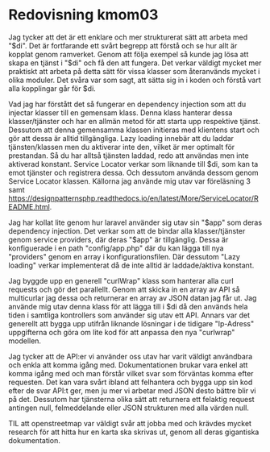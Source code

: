 ---
---
Redovisning kmom03
=========================

Jag tycker att det är ett enklare och mer strukturerat sätt att arbeta med "$di".
Det är fortfarande ett svårt begrepp att förstå och se hur allt är kopplat genom ramverket.
Genom att följa exempel så kunde jag lösa att skapa en tjänst i "$di" och få den att fungera.
Det verkar väldigt mycket mer praktiskt att arbeta på detta sätt för vissa klasser som återanvänds mycket i olika moduler.
Det svåra var som sagt, att sätta sig in i koden och förstå vart alla kopplingar går för $di.

Vad jag har förstått det så fungerar en dependency injection som att du injectar klasser till en gemensam klass.
Denna klass hanterar dessa klasser/tjänster och har en allmän metod för att starta upp respektive tjänst.
Dessutom att denna gemensamma klassen initieras med klientens start och gör att dessa är alltid tillgängliga.
Lazy loading innebär att du laddar tjänsten/klassen men du aktiverar inte den, vilket är mer optimalt för prestandan.
Så du har alltså tjänsten laddad, redo att användas men inte aktiverad konstant.
Service Locator verkar som liknande till $di, som kan ta emot tjänster och registrera dessa.
Och dessutom använda dessom genom Service Locator klassen.
Källorna jag använde mig utav var föreläsning 3 samt https://designpatternsphp.readthedocs.io/en/latest/More/ServiceLocator/README.html.

Jag har kollat lite genom hur laravel använder sig utav sin "$app" som deras dependency injection.
Det verkar som att de bindar alla klasser/tjänster genom service providers, där deras "$app" är tillgänglig.
Dessa är konfiguerade i en path "config/app.php" där du kan lägga till nya "providers" genom en array i konfigurationsfilen.
Där dessutom "Lazy loading" verkar implementerat då de inte alltid är laddade/aktiva konstant.

Jag byggde upp en generell "curlWrap" klass som hanterar alla curl requests och gör det parallellt.
Genom att skicka in en array av API så multicurlar jag dessa och returnerar en array av JSON datan jag får ut.
Jag använde mig utav denna klass för att lägga till i $di då den används hela tiden i samtliga kontrollers som använder sig utav ett API.
Annars var det generellt att bygga upp utifrån liknande lösningar i de tidigare "Ip-Adress" uppgifterna och göra om lite kod för att anpassa den nya "curlwrap" modellen.

Jag tycker att de API:er vi använder oss utav har varit väldigt användbara och enkla att komma igång med.
Dokumentationen brukar vara enkel att komma igång med och man förstår vilket svar som förväntas komma efter requesten.
Det kan vara svårt ibland att felhantera och bygga upp sin kod efter de svar API:t ger, men ju mer vi arbetar med JSON desto bättre blir vi på det.
Dessutom har tjänsterna olika sätt att returnera ett felaktig request antingen null, felmeddelande eller JSON strukturen med alla värden null.

TIL att openstreetmap var väldigt svår att jobba med och krävdes mycket research för att hitta hur en karta ska skrivas ut, genom all deras gigantiska dokumentation.
